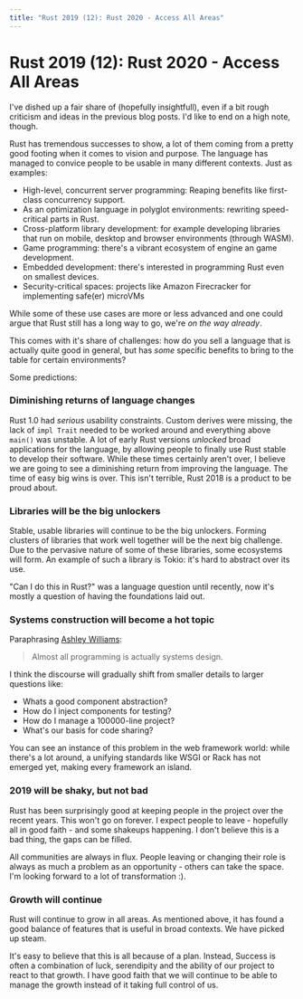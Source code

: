 ```yaml
---
title: "Rust 2019 (12): Rust 2020 - Access All Areas"
---
```


# Rust 2019 (12): Rust 2020 - Access All Areas

I've dished up a fair share of (hopefully insightfull), even if a bit rough criticism and ideas in the previous blog posts. I'd like to end on a high note, though.

Rust has tremendous successes to show, a lot of them coming from a pretty good footing when it comes to vision and purpose. The language has managed to convice people to be usable in many different contexts. Just as examples:

* High-level, concurrent server programming: Reaping benefits like first-class concurrency support.
* As an optimization language in polyglot environments: rewriting speed-critical parts in Rust.
* Cross-platform library development: for example developing libraries that run on mobile, desktop and browser environments (through WASM).
* Game programming: there's a vibrant ecosystem of engine an game development.
* Embedded development: there's interested in programming Rust even on smallest devices.
* Security-critical spaces: projects like Amazon Firecracker for implementing safe(er) microVMs

While some of these use cases are more or less advanced and one could argue that Rust still has a long way to go, we're _on the way already_.

This comes with it's share of challenges: how do you sell a language that is actually quite good in general, but has _some_ specific benefits to bring to the table for certain environments?

Some predictions:

### Diminishing returns of language changes

Rust 1.0 had _serious_ usability constraints. Custom derives were missing, the lack of `impl Trait` needed to be worked around and everything above `main()` was unstable. A lot of early Rust versions _unlocked_ broad applications for the language, by allowing people to finally use Rust stable to develop their software. While these times certainly aren't over, I believe we are going to see a diminishing return from improving the language. The time of easy big wins is over. This isn't terrible, Rust 2018 is a product to be proud about.

### Libraries will be the big unlockers

Stable, usable libraries will continue to be the big unlockers. Forming clusters of libraries that work well together will be the next big challenge. Due to the pervasive nature of some of these libraries, some ecosystems will form. An example of such a library is Tokio: it's hard to abstract over its use.

"Can I do this in Rust?" was a language question until recently, now it's mostly a question of having the foundations laid out.

### Systems construction will become a hot topic

Paraphrasing [Ashley Williams](https://twitter.com/ag_dubs):

> Almost all programming is actually systems design.

I think the discourse will gradually shift from smaller details to larger questions like: 
* Whats a good component abstraction?
* How do I inject components for testing?
* How do I manage a 100000-line project?
* What's our basis for code sharing?

You can see an instance of this problem in the web framework world: while there's a lot around, a unifying standards like WSGI or Rack has not emerged yet, making every framework an island.

### 2019 will be shaky, but not bad

Rust has been surprisingly good at keeping people in the project over the recent years. This won't go on forever. I expect people to leave - hopefully all in good faith - and some shakeups happening. I don't believe this is a bad thing, the gaps can be filled.

All communities are always in flux. People leaving or changing their role is always as much a problem as an opportunity - others can take the space. I'm looking forward to a lot of transformation :).

### Growth will continue

Rust will continue to grow in all areas. As mentioned above, it has found a good balance of features that is useful in broad contexts. We have picked up steam.

It's easy to believe that this is all because of a plan. Instead, Success is often a combination of luck, serendipity and the ability of our project to react to that growth. I have good faith that we will continue to be able to manage the growth instead of it taking full control of us.
